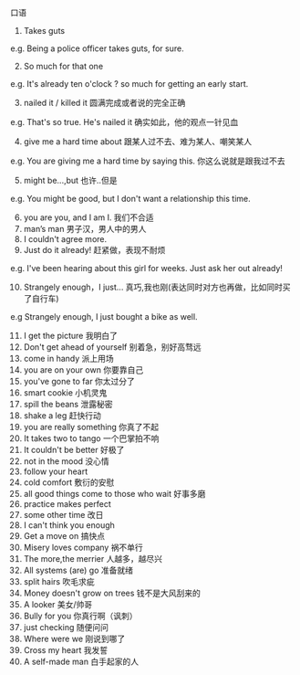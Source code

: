 口语

1. Takes guts

e.g. Being a police officer takes guts, for sure.

2. So much for that one

e.g. It's already ten o'clock ? so much for getting an early start.

3. nailed it / killed it 圆满完成或者说的完全正确

e.g. That's so true. He's nailed it 确实如此，他的观点一针见血

4. give me a hard time about 跟某人过不去、难为某人、嘲笑某人

e.g. You are giving me a hard time by saying this. 你这么说就是跟我过不去

5. might be...,but 也许..但是

e.g. You might be good, but I don't want a relationship this time. 

6. you are you, and I am I. 我们不合适
7. man’s man 男子汉，男人中的男人
8. I couldn't agree more.
9. Just do it already! 赶紧做，表现不耐烦

e.g. I've been hearing about this girl for weeks. Just ask her out already!

10. Strangely enough，I just... 真巧,我也刚(表达同时对方也再做，比如同时买了自行车)

e.g Strangely enough, I just bought a bike as well.

11. I get the picture 我明白了
12. Don't get ahead of yourself 别着急，别好高骛远
13. come in handy 派上用场
14. you are on your own 你要靠自己
15. you've gone to far 你太过分了
16. smart cookie 小机灵鬼
17. spill the beans 泄露秘密
18. shake a leg 赶快行动
19. you are really something 你真了不起
20. It takes two to tango 一个巴掌拍不响
21. It couldn't be better 好极了
22. not in the mood 没心情
23. follow your heart
24. cold comfort 敷衍的安慰
25. all good things come to those who wait 好事多磨
26. practice makes perfect
27. some other time 改日
28. I can't think you enough
29. Get a move on 搞快点
30. Misery loves company 祸不单行
31. The more,the merrier 人越多，越尽兴
32. All systems (are) go 准备就绪
33. split hairs 吹毛求疵
34. Money doesn't grow on trees 钱不是大风刮来的
35. A looker 美女/帅哥
36. Bully for you 你真行啊（讽刺）
37. just checking 随便问问
38. Where were we 刚说到哪了
39. Cross my heart 我发誓
40. A self-made man 白手起家的人